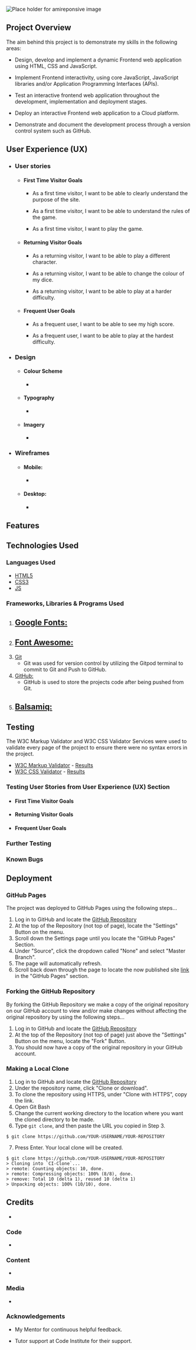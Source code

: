 ![Place holder for amireponsive image]()

## **Project Overview**

The aim behind this project is to demonstrate my skills in the following areas:

* Design, develop and implement a dynamic Frontend web application using HTML, CSS and JavaScript.

* Implement Frontend interactivity, using core JavaScript, JavaScript libraries and/or Application Programming Interfaces (APIs).

* Test an interactive frontend web application throughout the development, implementation and deployment stages.

* Deploy an interactive Frontend web application to a Cloud platform.

* Demonstrate and document the development process through a version control system such as GitHub.

## User Experience (UX)

-   ### User stories

    -   #### First Time Visitor Goals
        -   As a first time visitor, I want to be able to clearly understand the purpose of the site.
        
        -   As a first time visitor, I want to be able to understand the rules of the game.
        
        -   As a first time visitor, I want to play the game.

    -   #### Returning Visitor Goals
        -   As a returning visitor, I want to be able to play a different character.
        
        -   As a returning visitor, I want to be able to change the colour of my dice.

        -   As a returning visitor, I want to be able to play at a harder difficulty.

    -   #### Frequent User Goals
        -   As a frequent user, I want to be able to see my high score.

        -   As a frequent user, I want to be able to play at the hardest difficulty.

-   ### Design
    -   #### Colour Scheme
        -   

    -   #### Typography
        -   

    -   #### Imagery
        -   

*   ### Wireframes
    -   #### Mobile:
        -   

    -   #### Desktop:
        -   


## Features

## Technologies Used

### Languages Used

-   [HTML5](https://en.wikipedia.org/wiki/HTML5)
-   [CSS3](https://en.wikipedia.org/wiki/Cascading_Style_Sheets)
-   [JS](https://en.wikipedia.org/wiki/javascript)

### Frameworks, Libraries & Programs Used

1. [Google Fonts:](https://fonts.google.com/)
    -   
1. [Font Awesome:](https://fontawesome.com/)
    -   
1. [Git](https://git-scm.com/)
    -   Git was used for version control by utilizing the Gitpod terminal to commit to Git and Push to GitHub.
1. [GitHub:](https://github.com/)
    -   GitHub is used to store the projects code after being pushed from Git.
1. [Balsamiq:](https://balsamiq.com/)
    - 

## Testing

The W3C Markup Validator and W3C CSS Validator Services were used to validate every page of the project to ensure there were no syntax errors in the project.

-   [W3C Markup Validator](https://jigsaw.w3.org/css-validator/#validate_by_input) - [Results]()
-   [W3C CSS Validator](https://jigsaw.w3.org/css-validator/#validate_by_input) - [Results]()

### Testing User Stories from User Experience (UX) Section

-   #### First Time Visitor Goals


-   #### Returning Visitor Goals


-   #### Frequent User Goals

### Further Testing

### Known Bugs

## Deployment

### GitHub Pages

The project was deployed to GitHub Pages using the following steps...

1. Log in to GitHub and locate the [GitHub Repository](https://github.com/)
2. At the top of the Repository (not top of page), locate the "Settings" Button on the menu.
3. Scroll down the Settings page until you locate the "GitHub Pages" Section.
4. Under "Source", click the dropdown called "None" and select "Master Branch".
5. The page will automatically refresh.
6. Scroll back down through the page to locate the now published site [link](https://github.com) in the "GitHub Pages" section.

### Forking the GitHub Repository

By forking the GitHub Repository we make a copy of the original repository on our GitHub account to view and/or make changes without affecting the original repository by using the following steps...

1. Log in to GitHub and locate the [GitHub Repository](https://github.com/)
2. At the top of the Repository (not top of page) just above the "Settings" Button on the menu, locate the "Fork" Button.
3. You should now have a copy of the original repository in your GitHub account.

### Making a Local Clone

1. Log in to GitHub and locate the [GitHub Repository](https://github.com/)
2. Under the repository name, click "Clone or download".
3. To clone the repository using HTTPS, under "Clone with HTTPS", copy the link.
4. Open Git Bash
5. Change the current working directory to the location where you want the cloned directory to be made.
6. Type `git clone`, and then paste the URL you copied in Step 3.

```
$ git clone https://github.com/YOUR-USERNAME/YOUR-REPOSITORY
```

7. Press Enter. Your local clone will be created.

```
$ git clone https://github.com/YOUR-USERNAME/YOUR-REPOSITORY
> Cloning into `CI-Clone`...
> remote: Counting objects: 10, done.
> remote: Compressing objects: 100% (8/8), done.
> remove: Total 10 (delta 1), reused 10 (delta 1)
> Unpacking objects: 100% (10/10), done.
```

## Credits

-   

### Code

- 

### Content

-   

### Media

-   

### Acknowledgements

-   My Mentor for continuous helpful feedback.

-   Tutor support at Code Institute for their support.
